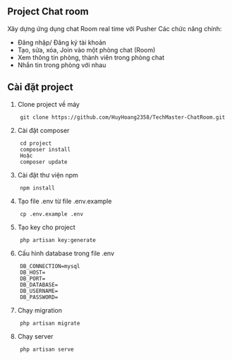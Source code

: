 ## Project Chat room 
Xây dựng ứng dụng chat Room real time với Pusher
Các chức năng chính:
+ Đăng nhập/ Đăng ký tài khoản
+ Tạo, sửa, xóa, Join vào một phòng chat (Room)
+ Xem thông tin phòng, thành viên trong phòng chat
+ Nhắn tin trong phòng với nhau

## Cài đặt project
1. Clone project về máy
```commandline
    git clone https://github.com/HuyHoang2358/TechMaster-ChatRoom.git
```
2. Cài đặt composer
```commandline
    cd project
    composer install
    Hoặc
    composer update
```
3. Cài đặt thư viện npm
```commandline
    npm install
```
4. Tạo file .env từ file .env.example
```commandline
    cp .env.example .env
```
5. Tạo key cho project
```commandline
    php artisan key:generate
```
6. Cấu hình database trong file .env
```commandline
    DB_CONNECTION=mysql
    DB_HOST=
    DB_PORT=
    DB_DATABASE=
    DB_USERNAME=
    DB_PASSWORD=
```
7. Chạy migration
```commandline
    php artisan migrate
```
8. Chạy server
```commandline
    php artisan serve
```


